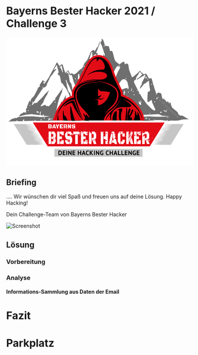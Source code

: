 # Bayerns Bester Hacker 2021 / Challenge 3

![Bayerns Bester Hacker 2021](../images/BBH_Logo_2021.png)


## Briefing

....
Wir wünschen dir viel Spaß und freuen uns auf deine Lösung.
Happy Hacking!

Dein Challenge-Team von Bayerns Bester Hacker

![Screenshot](screenshot.jpg)


## Lösung


### Vorbereitung


### Analyse


#### Informations-Sammlung aus Daten der Email


# Fazit


# Parkplatz

